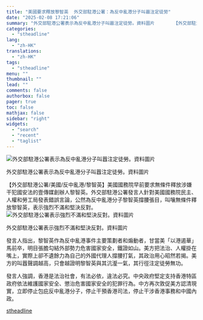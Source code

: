 ```yaml
---
title: "美國要求釋放黎智英  外交部駐港公署：為反中亂港分子叫囂注定徒勞"
date: "2025-02-08 17:21:06"
summary: "外交部駐港公署表示為反中亂港分子叫囂注定徒勞。資料圖片       【外交部駐港公署/美國/..."
categories:
  - "stheadline"
lang:
  - "zh-HK"
translations:
  - "zh-HK"
tags:
  - "stheadline"
menu: ""
thumbnail: ""
lead: ""
comments: false
authorbox: false
pager: true
toc: false
mathjax: false
sidebar: "right"
widgets:
  - "search"
  - "recent"
  - "taglist"
---
```


![外交部駐港公署表示為反中亂港分子叫囂注定徒勞。資料圖片](https://image.stheadline.com/f/680p0/0x0/100/none/85db6bc1285b2be6a916f4f2abb5a09c/stheadline/inewsmedia/20250208/_2025020817180673599.jpg)

外交部駐港公署表示為反中亂港分子叫囂注定徒勞。資料圖片




【外交部駐港公署/美國/反中亂港/黎智英】美國國務院早前要求無條件釋放涉嫌干犯國安法的壹傳媒創辦人黎智英。外交部駐港公署發言人針對美國國務院民主、人權和勞工局發表錯誤言論，公然為反中亂港分子黎智英撐腰張目，叫嚷無條件釋放黎智英，表示強烈不滿和堅決反對。
 ![外交部駐港公署表示強烈不滿和堅決反對。資料圖片](https://image.hkhl.hk/f/1024p0/0x0/100/none/4c94b0e822d1e6198daf178bf863ab64/2025-02/1131522.jpg)


外交部駐港公署表示強烈不滿和堅決反對。資料圖片




發言人指出，黎智英作為反中亂港事件主要策劃者和煽動者，甘當美「以港遏華」馬前卒，明目張膽勾結外部勢力危害國家安全，鐵證如山。美方把法治、人權掛在嘴上，實際上卻不遺餘力為自己的外國代理人撐腰打氣，其政治用心昭然若揭。美方的叫囂聲調越高，只會越證明黎智英與其沆瀣一氣，其行徑注定徒勞無功。

發言人強調，香港是法治社會，有法必依，違法必究。中央政府堅定支持香港特區政府依法維護國家安全、懲治危害國家安全的犯罪行為。中方再次敦促美方認清現實，立即停止包庇反中亂港分子，停止干預香港司法，停止干涉香港事務和中國內政。

[stheadline](https://std.stheadline.com/realtime/article/2051590/即時-港聞-美國要求釋放黎智英-外交部駐港公署-為反中亂港分子叫囂注定徒勞)
